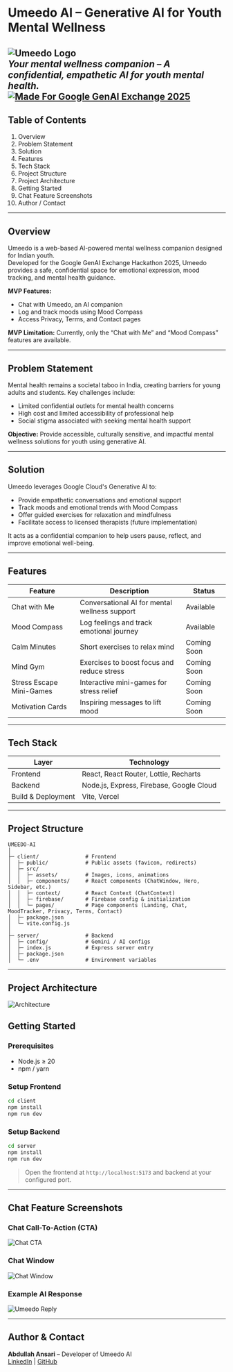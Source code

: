 # Umeedo AI – Generative AI for Youth Mental Wellness

![Umeedo Logo](./readme_assets/hero_section.png)  
*Your mental wellness companion – A confidential, empathetic AI for youth mental health.*  
[![Made For Google GenAI Exchange 2025](https://img.shields.io/badge/Made%20For%20Google%20GenAI%20Exchange%20Hackathon-2025-orange)](https://genaihackathon.withgoogle.com)
---

## Table of Contents
1. Overview  
2. Problem Statement  
3. Solution  
4. Features  
5. Tech Stack  
6. Project Structure  
7. Project Architecture  
8. Getting Started  
9. Chat Feature Screenshots  
10. Author / Contact  

---

## Overview

Umeedo is a web-based AI-powered mental wellness companion designed for Indian youth.  
Developed for the Google GenAI Exchange Hackathon 2025, Umeedo provides a safe, confidential space for emotional expression, mood tracking, and mental health guidance.

**MVP Features:**  
- Chat with Umeedo, an AI companion  
- Log and track moods using Mood Compass  
- Access Privacy, Terms, and Contact pages  

**MVP Limitation:** Currently, only the “Chat with Me” and “Mood Compass” features are available.


---

## Problem Statement

Mental health remains a societal taboo in India, creating barriers for young adults and students. Key challenges include:  
- Limited confidential outlets for mental health concerns  
- High cost and limited accessibility of professional help  
- Social stigma associated with seeking mental health support  

**Objective:** Provide accessible, culturally sensitive, and impactful mental wellness solutions for youth using generative AI.

---

## Solution

Umeedo leverages Google Cloud's Generative AI to:  
- Provide empathetic conversations and emotional support  
- Track moods and emotional trends with Mood Compass  
- Offer guided exercises for relaxation and mindfulness  
- Facilitate access to licensed therapists (future implementation)  

It acts as a confidential companion to help users pause, reflect, and improve emotional well-being.

---

## Features

| Feature | Description | Status |
|---------|-------------|--------|
| Chat with Me | Conversational AI for mental wellness support | Available |
| Mood Compass | Log feelings and track emotional journey | Available |
| Calm Minutes | Short exercises to relax mind | Coming Soon |
| Mind Gym | Exercises to boost focus and reduce stress | Coming Soon |
| Stress Escape Mini-Games | Interactive mini-games for stress relief | Coming Soon |
| Motivation Cards | Inspiring messages to lift mood | Coming Soon |

---

## Tech Stack

| Layer | Technology |
|-------|-----------|
| Frontend | React, React Router, Lottie, Recharts |
| Backend | Node.js, Express, Firebase, Google Cloud |
| Build & Deployment | Vite, Vercel |

---

## Project Structure



```
UMEEDO-AI
│
├─ client/               # Frontend
│  ├─ public/            # Public assets (favicon, redirects)
│  ├─ src/
│  │  ├─ assets/         # Images, icons, animations
│  │  ├─ components/     # React components (ChatWindow, Hero, Sidebar, etc.)
│  │  ├─ context/        # React Context (ChatContext)
│  │  ├─ firebase/       # Firebase config & initialization
│  │  └─ pages/          # Page components (Landing, Chat, MoodTracker, Privacy, Terms, Contact)
│  ├─ package.json
│  └─ vite.config.js
│
├─ server/               # Backend
│  ├─ config/            # Gemini / AI configs
│  ├─ index.js           # Express server entry
│  ├─ package.json
│  └─ .env               # Environment variables
```

---

## Project Architecture 
![Architecture](./readme_assets/umeedo_architecture_diagram.png)

## Getting Started

### Prerequisites
- Node.js ≥ 20  
- npm / yarn  

### Setup Frontend
```bash
cd client
npm install
npm run dev
```

### Setup Backend
```bash
cd server
npm install
npm run dev
```

> Open the frontend at `http://localhost:5173` and backend at your configured port.  

---

## Chat Feature Screenshots

### Chat Call-To-Action (CTA)
![Chat CTA](./readme_assets/chat_cta.png)

### Chat Window
![Chat Window](./readme_assets/chat_window.png)

### Example AI Response
![Umeedo Reply](./readme_assets/umeedo_reply.png)

---

## Author & Contact

**Abdullah Ansari** – Developer of Umeedo AI  
[LinkedIn](https://www.linkedin.com/in/abdullahlko) | [GitHub](https://github.com/abdullahlko)

